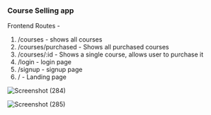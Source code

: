 ### Course Selling app

Frontend Routes - 
1. /courses - shows all courses
2. /courses/purchased - Shows all purchased courses
3. /courses/:id - Shows a single course, allows user to purchase it
4. /login - login page
5. /signup - signup page
6. / - Landing page

![Screenshot (284)](https://github.com/hit7sh/Course-Selling-App/assets/57103779/f527dadd-2770-408c-a583-f6c2625a680a)

![Screenshot (285)](https://github.com/hit7sh/Course-Selling-App/assets/57103779/6a161110-19b2-4c27-89f7-f956043b2669)

